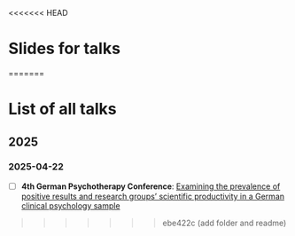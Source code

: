<<<<<<< HEAD
# Slides for talks
=======
# List of all talks

## 2025

### 2025-04-22

- [ ] **4th German Psychotherapy Conference**: [Examining the prevalence of positive results and research groups’
scientific productivity in a German clinical psychology sample](https://github.com/schiekiera/talks/blob/main/pdfs/presentation_DPK_2025_schiekiera_positive_results_in_clinical_psychology.pdf)
>>>>>>> ebe422c (add folder and readme)
